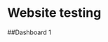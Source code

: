 # Website testing


##Dashboard 1


<script type='text/javascript' src='https://online.tableau.com/javascripts/api/viz_v1.js'></script> 
<div class='tableauPlaceholder' style='width:800; height:600;'> 
<object class='tableauViz' width='800' height='600' style='display:none;'>
   <param name='host_url' value='https%3A%2F%2Fonline.tableau.com%2F' /> 
   <param name='site_root' value='&#47;t&#47;Sales' /> 
   <param name='name' value='MyCoSales&#47;SalesScoreCard' /> 
   <param name='tabs' value='yes' /> 
   <param name='toolbar' value='yes' />
</object>
</div> 
